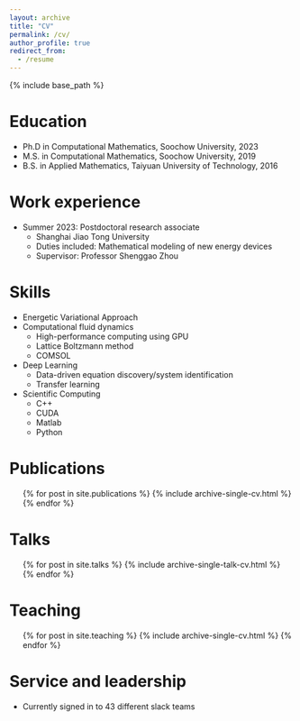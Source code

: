```yaml
---
layout: archive
title: "CV"
permalink: /cv/
author_profile: true
redirect_from:
  - /resume
---
```


{% include base_path %}

Education
======
* Ph.D in Computational Mathematics, Soochow University, 2023
* M.S. in Computational Mathematics, Soochow University, 2019
* B.S. in Applied Mathematics, Taiyuan University of Technology, 2016

Work experience
======
* Summer 2023: Postdoctoral research associate
  * Shanghai Jiao Tong University
  * Duties included: Mathematical modeling of new energy devices
  * Supervisor: Professor Shenggao Zhou
  
Skills
======
* Energetic Variational Approach
* Computational fluid dynamics
  * High-performance computing using GPU
  * Lattice Boltzmann method
  * COMSOL
* Deep Learning
  * Data-driven equation discovery/system identification
  * Transfer learning 
* Scientific Computing
  * C++
  * CUDA
  * Matlab
  * Python 

Publications
======
  <ul>{% for post in site.publications %}
    {% include archive-single-cv.html %}
  {% endfor %}</ul>
  
Talks
======
  <ul>{% for post in site.talks %}
    {% include archive-single-talk-cv.html %}
  {% endfor %}</ul>
  
Teaching
======
  <ul>{% for post in site.teaching %}
    {% include archive-single-cv.html %}
  {% endfor %}</ul>
  
Service and leadership
======
* Currently signed in to 43 different slack teams
